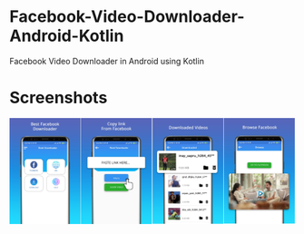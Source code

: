 # Facebook-Video-Downloader-Android-Kotlin
Facebook Video Downloader in Android using Kotlin


# Screenshots
![alt text](https://github.com/orbitalsonic/Facebook-Video-Downloader-Android-Kotlin/blob/master/Screenshots/screenshot.jpg)
